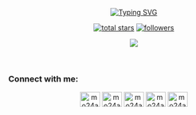 <p align="center">
  <a href="">
    <img src="https://readme-typing-svg.demolab.com?font=Fira+Code&duration=1&pause=1000000000&color=5C7EF7&center=true&vCenter=true&width=435&lines=Mohammed-ali+Cherraoui" alt="Typing SVG" /></a>
 <p align="center">
  <a href="https://github.com/mo24ali?tab=repositories&sort=stargazers">
    <img alt="total stars" title="Total stars on GitHub" src="https://custom-icon-badges.demolab.com/github/stars/mo24ali?color=55960c&style=for-the-badge&labelColor=488207&logo=star"/></a>
  <a href="https://github.com/mo24ali?tab=followers">
    <img alt="followers" title="Follow me on Github" src="https://custom-icon-badges.demolab.com/github/followers/mo24ali?color=236ad3&labelColor=1155ba&style=for-the-badge&logo=person-add&label=Follow&logoColor=white"/></a>
</p>
</p>

<p align="center">
  <!-- Typing SVG by DenverCoder1 - https://github.com/DenverCoder1/readme-typing-svg -->
  <a href="https://github.com/mo24ali/readme-typing-svg">
    <img src="https://readme-typing-svg.demolab.com/?lines=Computer%20Geek;Always%20learning%20new%20things&font=Fira%20Code&center=true&width=440&height=45&color=5C7EF7&vCenter=true&pause=1000&size=22" /></a>
</p>


<!-- Social badges section -->
<!-- Badges with custom icons - https://github.com/DenverCoder1/custom-icon-badges -->
<!-- View counter - https://github.com/DenverCoder1/Simple-View-Counter -->


<br/>
<h3 align="left">Connect with me:</h3>
<p align="center">
<a href="https://twitter.com/" target="blank"><img align="center" src="https://raw.githubusercontent.com/rahuldkjain/github-profile-readme-generator/master/src/images/icons/Social/twitter.svg" alt="mo24ali" height="30" width="40" /></a>
<a href="https://www.linkedin.com/in/mohammed-ali-cherraoui/" target="blank"><img align="center" src="https://raw.githubusercontent.com/rahuldkjain/github-profile-readme-generator/master/src/images/icons/Social/linked-in-alt.svg" alt="mo24ali" height="30" width="40" /></a>
<a href="https://www.hackerrank.com/profile/alichere1234" target="blank"><img align="center" src="https://raw.githubusercontent.com/rahuldkjain/github-profile-readme-generator/master/src/images/icons/Social/hackerrank.svg" alt="mo24ali" height="30" width="40" /></a>
<a href="https://leetcode.com/Mo24Ali/" target="blank"><img align="center" src="https://raw.githubusercontent.com/rahuldkjain/github-profile-readme-generator/master/src/images/icons/Social/leet-code.svg" alt="mo24ali" height="30" width="40" /></a>
<a href="https://stackoverflow.com/users/20365329/mo-ali" target="blank"><img align="center" src="https://raw.githubusercontent.com/rahuldkjain/github-profile-readme-generator/master/src/images/icons/Social/stack-overflow.svg" alt="mo24ali" height="30" width="40" /></a>
</p>
